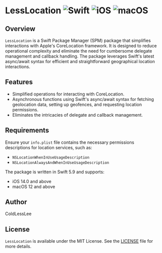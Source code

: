 # LessLocation ![Swift](https://img.shields.io/badge/swift-5.9-orange.svg) ![iOS](https://img.shields.io/badge/iOS-14.0%2B-blue.svg) ![macOS](https://img.shields.io/badge/macOS-12%2B-blue.svg)

## Overview
`LessLocation` is a Swift Package Manager (SPM) package that simplifies interactions with Apple's CoreLocation framework. 
It is designed to reduce operational complexity and eliminate the need for cumbersome delegate management and callback handling.
The package leverages Swift's latest async/await syntax for efficient and straightforward geographical location interactions.

## Features
- Simplified operations for interacting with CoreLocation.
- Asynchronous functions using Swift's async/await syntax for fetching geolocation data, setting up geofences, and requesting location permissions.
- Eliminates the intricacies of delegate and callback management.

## Requirements
Ensure your `info.plist` file contains the necessary permissions descriptions for location services, such as:
- `NSLocationWhenInUseUsageDescription`
- `NSLocationAlwaysAndWhenInUseUsageDescription`

The package is written in Swift 5.9 and supports:
- iOS 14.0 and above
- macOS 12 and above

## Author
ColdLessLee

## License
`LessLocation` is available under the MIT License. See the [LICENSE](LICENSE) file for more details.
